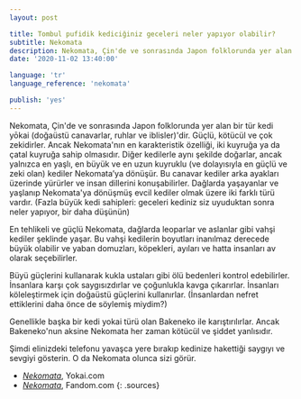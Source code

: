 ```yaml
---
layout: post

title: Tombul pufidik kediciğiniz geceleri neler yapıyor olabilir?
subtitle: Nekomata
description: Nekomata, Çin'de ve sonrasında Japon folklorunda yer alan bir tür kedi yōkai (doğaüstü canavarlar, ruhlar ve iblisler)'dir. Güçlüler, kötücül ve çok zekidirler. Ancak Nekomata'nın en karakteristik özelliği, iki kuyruğa ya da çatal kuyruğa sahip olmasıdır.
date: '2020-11-02 13:40:00'

language: 'tr'
language_reference: 'nekomata'

publish: 'yes'
---
```


Nekomata, Çin'de ve sonrasında Japon folklorunda yer alan bir tür kedi yōkai (doğaüstü canavarlar, ruhlar ve iblisler)'dir. Güçlü, kötücül ve çok zekidirler. Ancak Nekomata'nın en karakteristik özelliği, iki kuyruğa ya da çatal kuyruğa sahip olmasıdır. Diğer kedilerle aynı şekilde doğarlar, ancak yalnızca en yaşlı, en büyük ve en uzun kuyruklu (ve dolayısıyla en güçlü ve zeki olan) kediler Nekomata’ya dönüşür. Bu canavar kediler arka ayakları üzerinde yürürler ve insan dillerini konuşabilirler. Dağlarda yaşayanlar ve yaşlanıp Nekomata'ya dönüşmüş evcil kediler olmak üzere iki farklı türü vardır. (Fazla büyük kedi sahipleri: geceleri kediniz siz uyuduktan sonra neler yapıyor, bir daha düşünün)

En tehlikeli ve güçlü Nekomata, dağlarda leoparlar ve aslanlar gibi vahşi kediler şeklinde yaşar. Bu vahşi kedilerin boyutları inanılmaz derecede büyük olabilir ve yaban domuzları, köpekleri, ayıları ve hatta insanları av olarak seçebilirler.

Büyü güçlerini kullanarak kukla ustaları gibi ölü bedenleri kontrol edebilirler. İnsanlara karşı çok saygısızdırlar ve çoğunlukla kavga çıkarırlar. İnsanları köleleştirmek için doğaüstü güçlerini kullanırlar. (İnsanlardan nefret ettiklerini daha önce de söylemiş miydim?)

Genellikle başka bir kedi yokai türü olan Bakeneko ile karıştırılırlar. Ancak Bakeneko'nun aksine Nekomata her zaman kötücül ve şiddet yanlısıdır.

Şimdi elinizdeki telefonu yavaşca yere bırakıp kedinize hakettiği saygıyı ve sevgiyi gösterin. O da Nekomata olunca sizi görür.


+ *[Nekomata](http://yokai.com/nekomata/)*, Yokai.com
+ *[Nekomata](https://mythology.wikia.org/wiki/Nekomata)*, Fandom.com
{: .sources}
